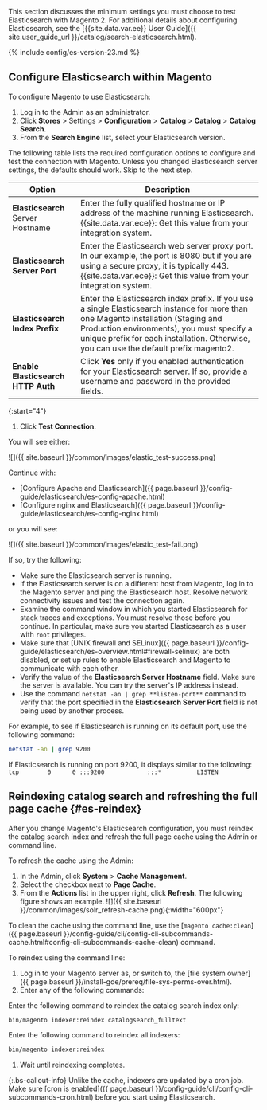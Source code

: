 This section discusses the minimum settings you must choose to test Elasticsearch with Magento 2.
For additional details about configuring Elasticsearch, see the [{{site.data.var.ee}} User Guide]({{ site.user_guide_url }}/catalog/search-elasticsearch.html).

{% include config/es-version-23.md %}

## Configure Elasticsearch within Magento

To configure Magento to use Elasticsearch:

1. Log in to the Admin as an administrator.
1. Click **Stores** > Settings > **Configuration** > **Catalog** > **Catalog** > **Catalog Search**.
1. From the **Search Engine** list, select your Elasticsearch version.

The following table lists the required configuration options to configure and test the connection with Magento.
Unless you changed Elasticsearch server settings, the defaults should work. Skip to the next step.

|Option|Description|
|--- |--- |
|**Elasticsearch** Server Hostname|Enter the fully qualified hostname or IP address of the machine running Elasticsearch. {{site.data.var.ece}}: Get this value from your integration system.|
|**Elasticsearch Server Port**|Enter the Elasticsearch web server proxy port. In our example, the port is 8080 but if you are using a secure proxy, it is typically 443. {{site.data.var.ece}}: Get this value from your integration system.|
|**Elasticsearch Index Prefix**|Enter the Elasticsearch index prefix. If you use a single Elasticsearch instance for more than one Magento installation (Staging and Production environments), you must specify a unique prefix for each installation. Otherwise, you can use the default prefix magento2.|
|**Enable Elasticsearch HTTP Auth**|Click **Yes** only if you enabled authentication for your Elasticsearch server. If so, provide a username and password in the provided fields.|

{:start="4"}

1. Click **Test Connection**.

You will see either:

![]({{ site.baseurl }}/common/images/elastic_test-success.png)

Continue with:

*  [Configure Apache and Elasticsearch]({{ page.baseurl }}/config-guide/elasticsearch/es-config-apache.html)
*  [Configure nginx and Elasticsearch]({{ page.baseurl }}/config-guide/elasticsearch/es-config-nginx.html)

or you will see:

![]({{ site.baseurl }}/common/images/elastic_test-fail.png)

If so, try the following:

*  Make sure the Elasticsearch server is running.
*  If the Elasticsearch server is on a different host from Magento, log in to the Magento server and ping the Elasticsearch host. Resolve network connectivity issues and test the connection again.
*  Examine the command window in which you started Elasticsearch for stack traces and exceptions. You must resolve those before you continue. In particular, make sure you started Elasticsearch as a user with `root` privileges.
*  Make sure that [UNIX firewall and SELinux]({{ page.baseurl }}/config-guide/elasticsearch/es-overview.html#firewall-selinux) are both disabled, or set up rules to enable Elasticsearch and Magento to communicate with each other.
*  Verify the value of the **Elasticsearch Server Hostname** field. Make sure the server is available. You can try the server's IP address instead.
*  Use the command `netstat -an | grep **listen-port**` command to verify that the port specified in the **Elasticsearch Server Port** field is not being used by another process.

  For example, to see if Elasticsearch is running on its default port, use the following command:

  ```bash
  netstat -an | grep 9200
  ```

  If Elasticsearch is running on port 9200, it displays similar to the following:
  `tcp        0      0 :::9200            :::*          LISTEN`

## Reindexing catalog search and refreshing the full page cache {#es-reindex}

After you change Magento's Elasticsearch configuration, you must reindex the catalog search index and refresh the full page cache using the Admin or command line.

To refresh the cache using the Admin:

1. In the Admin, click **System** > **Cache Management**.
1. Select the checkbox next to **Page Cache**.
1. From the **Actions** list in the upper right, click **Refresh**.
   The following figure shows an example.
   ![]({{ site.baseurl }}/common/images/solr_refresh-cache.png){:width="600px"}

To clean the cache using the command line, use the [`magento cache:clean`]({{ page.baseurl }}/config-guide/cli/config-cli-subcommands-cache.html#config-cli-subcommands-cache-clean) command.

To reindex using the command line:

1. Log in to your Magento server as, or switch to, the [file system owner]({{ page.baseurl }}/install-gde/prereq/file-sys-perms-over.html).
1. Enter any of the following commands:

Enter the following command to reindex the catalog search index only:

```bash
bin/magento indexer:reindex catalogsearch_fulltext
```

Enter the following command to reindex all indexers:

```bash
bin/magento indexer:reindex
```

1. Wait until reindexing completes.

 {:.bs-callout-info}
Unlike the cache, indexers are updated by a cron job. Make sure [cron is enabled]({{ page.baseurl }}/config-guide/cli/config-cli-subcommands-cron.html) before you start using Elasticsearch.
